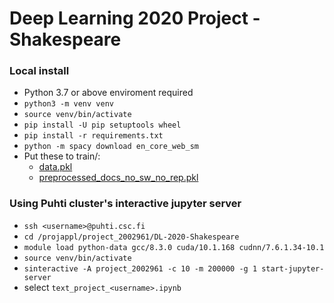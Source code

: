 # Deep Learning 2020 Project - Shakespeare

### Local install

* Python 3.7 or above enviroment required
* ``python3 -m venv venv``
* ``source venv/bin/activate``
* ``pip install -U pip setuptools wheel``
* ``pip install -r requirements.txt``
* ``python -m spacy download en_core_web_sm``
* Put these to train/:
    * [data.pkl](https://drive.google.com/uc?id=1LjxAbrjAjsQa1ss1Z56KseJafFsMinEL)
    * [preprocessed_docs_no_sw_no_rep.pkl](https://drive.google.com/uc?id=1Z72_yPI6BxsqRbEWKQlh4gFE909MyoC2)

### Using Puhti cluster's interactive jupyter server
 
* ``ssh <username>@puhti.csc.fi``
* ``cd /projappl/project_2002961/DL-2020-Shakespeare``
* ``module load python-data gcc/8.3.0 cuda/10.1.168 cudnn/7.6.1.34-10.1``
* ``source venv/bin/activate``
* ``sinteractive -A project_2002961 -c 10 -m 200000 -g 1 start-jupyter-server``
* select ``text_project_<username>.ipynb``
